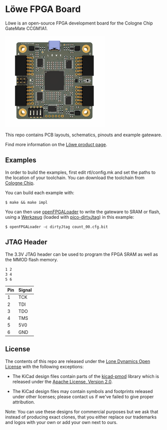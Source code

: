 # Löwe FPGA Board

Löwe is an open-source FPGA development board for the Cologne Chip GateMate CCGM1A1.

![Löwe FPGA Board](https://github.com/machdyne/lowe/blob/2ebf3f84a9dffbef5f0a59aada39bb4e460ef6d9/lowe.png)

This repo contains PCB layouts, schematics, pinouts and example gateware.

Find more information on the [Löwe product page](https://machdyne.com/product/lowe-fpga-board/).

## Examples

In order to build the examples, first edit rtl/config.mk and set the paths to the location of your toolchain. You can download the toolchain from [Cologne Chip](https://colognechip.com).

You can build each example with:

```
$ make && make impl
```

You can then use [openFPGALoader](https://github.com/trabucayre/openFPGALoader) to write the gateware to SRAM or flash, using a [Werkzeug](https://github.com/machdyne/werkzeug) (loaded with [pico-dirtyJtag](https://github.com/phdussud/pico-dirtyJtag)) in this example:

```
$ openFPGALoader -c dirtyJtag count_00.cfg.bit
```

## JTAG Header

The 3.3V JTAG header can be used to program the FPGA SRAM as well as the MMOD flash memory.

```
1 2
3 4
5 6
```

| Pin | Signal |
| --- | ------ |
| 1 | TCK |
| 2 | TDI |
| 3 | TDO |
| 4 | TMS |
| 5 | 5V0 |
| 6 | GND |

## License

The contents of this repo are released under the [Lone Dynamics Open License](LICENSE.md) with the following exceptions:

- The KiCad design files contain parts of the [kicad-pmod](https://github.com/mithro/kicad-pmod) library which is released under the [Apache License, Version 2.0](https://www.apache.org/licenses/LICENSE-2.0.html).

- The KiCad design files may contain symbols and footprints released under other licenses; please contact us if we've failed to give proper attribution.

Note: You can use these designs for commercial purposes but we ask that instead of producing exact clones, that you either replace our trademarks and logos with your own or add your own next to ours.
